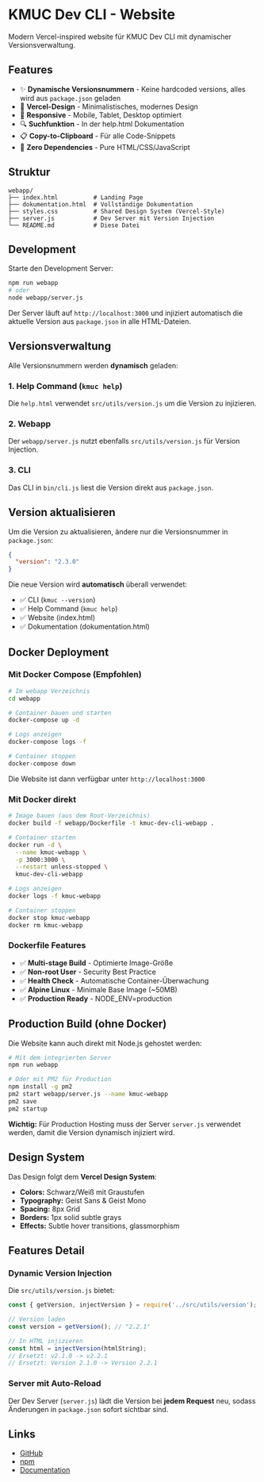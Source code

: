 # KMUC Dev CLI - Website

Modern Vercel-inspired website für KMUC Dev CLI mit dynamischer Versionsverwaltung.

## Features

- ✨ **Dynamische Versionsnummern** - Keine hardcoded versions, alles wird aus `package.json` geladen
- 🎨 **Vercel-Design** - Minimalistisches, modernes Design
- 📱 **Responsive** - Mobile, Tablet, Desktop optimiert
- 🔍 **Suchfunktion** - In der help.html Dokumentation
- 📋 **Copy-to-Clipboard** - Für alle Code-Snippets
- 🚀 **Zero Dependencies** - Pure HTML/CSS/JavaScript

## Struktur

```
webapp/
├── index.html          # Landing Page
├── dokumentation.html  # Vollständige Dokumentation
├── styles.css          # Shared Design System (Vercel-Style)
├── server.js           # Dev Server mit Version Injection
└── README.md           # Diese Datei
```

## Development

Starte den Development Server:

```bash
npm run webapp
# oder
node webapp/server.js
```

Der Server läuft auf `http://localhost:3000` und injiziert automatisch die aktuelle Version aus `package.json` in alle HTML-Dateien.

## Versionsverwaltung

Alle Versionsnummern werden **dynamisch** geladen:

### 1. Help Command (`kmuc help`)
Die `help.html` verwendet `src/utils/version.js` um die Version zu injizieren.

### 2. Webapp
Der `webapp/server.js` nutzt ebenfalls `src/utils/version.js` für Version Injection.

### 3. CLI
Das CLI in `bin/cli.js` liest die Version direkt aus `package.json`.

## Version aktualisieren

Um die Version zu aktualisieren, ändere nur die Versionsnummer in `package.json`:

```json
{
  "version": "2.3.0"
}
```

Die neue Version wird **automatisch** überall verwendet:
- ✅ CLI (`kmuc --version`)
- ✅ Help Command (`kmuc help`)
- ✅ Website (index.html)
- ✅ Dokumentation (dokumentation.html)

## Docker Deployment

### Mit Docker Compose (Empfohlen)

```bash
# Im webapp Verzeichnis
cd webapp

# Container bauen und starten
docker-compose up -d

# Logs anzeigen
docker-compose logs -f

# Container stoppen
docker-compose down
```

Die Website ist dann verfügbar unter `http://localhost:3000`

### Mit Docker direkt

```bash
# Image bauen (aus dem Root-Verzeichnis)
docker build -f webapp/Dockerfile -t kmuc-dev-cli-webapp .

# Container starten
docker run -d \
  --name kmuc-webapp \
  -p 3000:3000 \
  --restart unless-stopped \
  kmuc-dev-cli-webapp

# Logs anzeigen
docker logs -f kmuc-webapp

# Container stoppen
docker stop kmuc-webapp
docker rm kmuc-webapp
```

### Dockerfile Features

- ✅ **Multi-stage Build** - Optimierte Image-Größe
- ✅ **Non-root User** - Security Best Practice
- ✅ **Health Check** - Automatische Container-Überwachung
- ✅ **Alpine Linux** - Minimale Base Image (~50MB)
- ✅ **Production Ready** - NODE_ENV=production

## Production Build (ohne Docker)

Die Website kann auch direkt mit Node.js gehostet werden:

```bash
# Mit dem integrierten Server
npm run webapp

# Oder mit PM2 für Production
npm install -g pm2
pm2 start webapp/server.js --name kmuc-webapp
pm2 save
pm2 startup
```

**Wichtig:** Für Production Hosting muss der Server `server.js` verwendet werden, damit die Version dynamisch injiziert wird.

## Design System

Das Design folgt dem **Vercel Design System**:

- **Colors:** Schwarz/Weiß mit Graustufen
- **Typography:** Geist Sans & Geist Mono
- **Spacing:** 8px Grid
- **Borders:** 1px solid subtle grays
- **Effects:** Subtle hover transitions, glassmorphism

## Features Detail

### Dynamic Version Injection

Die `src/utils/version.js` bietet:

```javascript
const { getVersion, injectVersion } = require('../src/utils/version');

// Version laden
const version = getVersion(); // "2.2.1"

// In HTML injizieren
const html = injectVersion(htmlString);
// Ersetzt: v2.1.0 -> v2.2.1
// Ersetzt: Version 2.1.0 -> Version 2.2.1
```

### Server mit Auto-Reload

Der Dev Server (`server.js`) lädt die Version bei **jedem Request** neu, sodass Änderungen in `package.json` sofort sichtbar sind.

## Links

- [GitHub](https://github.com/KmucDigital/dev-cli)
- [npm](https://www.npmjs.com/package/kmuc-dev-cli)
- [Documentation](http://localhost:3000/dokumentation.html)
